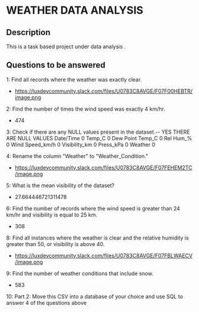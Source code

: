 # WEATHER DATA ANALYSIS


## Description 
This is a task based project under data analysis .


## Questions to be answered
1: Find all records where the weather was exactly clear.
 - https://luxdevcommunity.slack.com/files/U0783C8AVGE/F07F00HEBTR/image.png

2: Find the number of times the wind speed was exactly 4 km/hr.
- 474

3: Check if there are any NULL values present in the dataset.-- YES THERE ARE NULL VALUES
Date/Time           0
Temp_C              0
Dew Point Temp_C    0
Rel Hum_%           0
Wind Speed_km/h     0
Visibility_km       0
Press_kPa           0
Weather             0



4: Rename the column "Weather" to "Weather_Condition."
- https://luxdevcommunity.slack.com/files/U0783C8AVGE/F07FEHEM2TC/image.png

5: What is the mean visibility of the dataset?
- 27.664446721311478

6: Find the number of records where the wind speed is greater than 24 km/hr and visibility is equal to 25 km.
- 308


8: Find all instances where the weather is clear and the relative humidity is greater than 50, or visibility is above 40.
- https://luxdevcommunity.slack.com/files/U0783C8AVGE/F07FBLWAECV/image.png

9: Find the number of weather conditions that include snow.
- 583

10: Part 2: Move this CSV into a database of your choice and use SQL to answer 4 of the questions above



